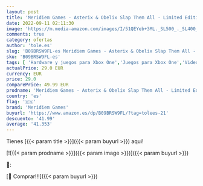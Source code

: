 ```yaml
---
layout: post
title: 'Meridiem Games - Asterix & Obelix Slap Them All - Limited Edition - Xbox One'
date: 2022-09-11 02:11:30
image: 'https://m.media-amazon.com/images/I/51QEYeb+3ML._SL500_._SL400_.jpg'
comments: true
category: ofertas
author: 'tole.es'
slug: 'B09BRSW9FL-es Meridiem Games - Asterix & Obelix Slap Them All - Limited...'
sku: 'B09BRSW9FL-es'
tags: [ 'Hardware y juegos para Xbox One','Juegos para Xbox One','Videojuegos','meridiem games','xbox','🇪🇸', ]
actualPrice: 29.0 EUR
currency: EUR
price: 29.0
comparePrice: 49.99 EUR
prodname: 'Meridiem Games - Asterix & Obelix Slap Them All - Limited Edition - Xbox One'
country: 'es'
flag: '🇪🇸'
brand: 'Meridiem Games'
buyurl: 'https://www.amazon.es/dp/B09BRSW9FL/?tag=tolees-21'
descuento: '41.99'
average: '41.353'
---
```


Tienes [{{< param title >}}]({{< param buyurl >}}) aqui!

[![{{< param prodname >}}]({{< param image >}})]({{< param buyurl >}})

🔎:


[🛒 Comprar!!!]({{< param buyurl >}})
